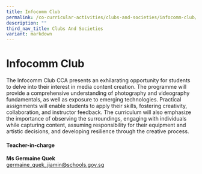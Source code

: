 ```yaml
---
title: Infocomm Club
permalink: /co-curricular-activities/clubs-and-societies/infocomm-club/
description: ""
third_nav_title: Clubs And Societies
variant: markdown
---
```

# Infocomm Club
The Infocomm Club CCA presents an exhilarating opportunity for students to delve into their interest in media content creation. The programme will provide a comprehensive understanding of photography and videography fundamentals, as well as exposure to emerging technologies. Practical assignments will enable students to apply their skills, fostering creativity, collaboration, and instructor feedback. The curriculum will also emphasize the importance of observing the surroundings, engaging with individuals while capturing content, assuming responsibility for their equipment and artistic decisions, and developing resilience through the creative process.

#### Teacher-in-charge
**Ms Germaine Quek** <br>
[germaine_quek_jiamin@schools.gov.sg](mailto:germaine_quek_jiamin@schools.gov.sg)